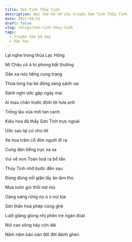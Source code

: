 ```yaml
---
title: Sơn Tinh Thủy Tinh
description: Bài thơ kể về câu truyện Sơn Tinh Thủy Tinh
date: 2021-04-21
draft: false
slug: /blogs/son-tinh-thuy-tinh
tags:
  - Truyện thơ bà dạy
  - Văn học
---
```


Lại nghe trong thủa Lạc Hồng

Mị Châu có ả tư phong bất thường

Gần xa nức tiếng cung trang

Thừa long hai kẻ đông sàng sánh vai

Sánh nghi ước gặp ngày mai

Ai mau chân trước định lời hứa anh

Trống làu vừa mới tan canh

Kiệu hoa đã thấy Sơn Tinh trực ngoài

Ước sao lại cứ như lời

Xe hoa trăm cỗ đón người đi ra

Cung đàn tiếng nực xa xa

Vui về non Toản hoá ra bể tần

Thủy Tinh nhỡ bước đến sau

Đùng đùng nổi giận lấy ân làm thù

Mưa tuôn gió thổi mịt mù

Oàng oàng rừng nọ ù ù núi kia

Sơn thần hoá phép cũng ghê

Lưới giăng giòng nhị phên tre ngàn đoài

Núi cao sông hãy còn dài

Năm năm báo oán đời đời đánh ghen
